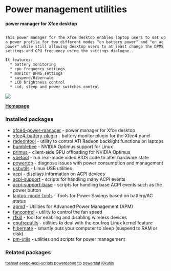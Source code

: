 # Power management utilities

__power manager for Xfce desktop__

```

This power manager for the Xfce desktop enables laptop users to set up
a power profile for two different modes "on battery power" and "on ac
power" while still allowing desktop users to at least change the DPMS
settings and CPU frequency using the settings dialogue..

It features:
  * battery monitoring
  * cpu frequency settings
  * monitor DPMS settings
  * suspend/Hibernate
  * LCD brightness control
  * Lid, sleep and power switches control

```

[![](https://screenshots.debian.net/thumbnail/xfce4-power-manager/)](https://screenshots.debian.net/screenshot/xfce4-power-manager/)



**[Homepage](http://goodies.xfce.org/projects/applications/xfce4-power-manager)**

### Installed packages

* [xfce4-power-manager](https://packages.debian.org/stretch/xfce4-power-manager) - power manager for Xfce desktop
* [xfce4-battery-plugin](https://packages.debian.org/stretch/xfce4-battery-plugin) - battery monitor plugin for the Xfce4 panel
* [radeontool](https://packages.debian.org/stretch/radeontool) - utility to control ATI Radeon backlight functions on laptops
* [bumblebee](https://packages.debian.org/stretch/bumblebee) - NVIDIA Optimus support for Linux
* [primus](https://packages.debian.org/stretch/primus) - client-side GPU offloading for NVIDIA Optimus
* [vbetool](https://packages.debian.org/stretch/vbetool) - run real-mode video BIOS code to alter hardware state
* [powertop](https://packages.debian.org/stretch/powertop) - diagnose issues with power consumption and management
* [usbutils](https://packages.debian.org/stretch/usbutils) - Linux USB utilities
* [acpi](https://packages.debian.org/stretch/acpi) - displays information on ACPI devices
* [acpi-support](https://packages.debian.org/stretch/acpi-support) - scripts for handling many ACPI events
* [acpi-support-base](https://packages.debian.org/stretch/acpi-support-base) - scripts for handling base ACPI events such as the power button
* [laptop-mode-tools](https://packages.debian.org/stretch/laptop-mode-tools) - Tools for Power Savings based on battery/AC status
* [apmd](https://packages.debian.org/stretch/apmd) - Utilities for Advanced Power Management (APM)
* [fancontrol](https://packages.debian.org/stretch/fancontrol) - utility to control the fan speed
* [rfkill](https://packages.debian.org/stretch/rfkill) - tool for enabling and disabling wireless devices
* [cpufrequtils](https://packages.debian.org/stretch/cpufrequtils) - utilities to deal with the cpufreq Linux kernel feature
* [hibernate](https://packages.debian.org/stretch/hibernate) - smartly puts your computer to sleep (suspend to RAM or disk)
* [pm-utils](https://packages.debian.org/stretch/pm-utils) - utilities and scripts for power management

### Related packages

<sub> [toshset](https://packages.debian.org/stretch/toshset) [eeepc-acpi-scripts](https://packages.debian.org/stretch/eeepc-acpi-scripts) [powerdebug](https://packages.debian.org/stretch/powerdebug) [tlp](https://packages.debian.org/stretch/tlp) [powerstat](https://packages.debian.org/stretch/powerstat) [i8kutils](https://packages.debian.org/stretch/i8kutils)  </sub>

